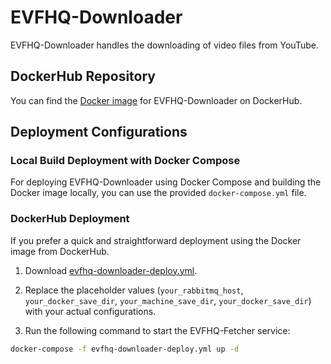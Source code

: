 # EVFHQ-Downloader

EVFHQ-Downloader handles the downloading of video files from YouTube.

## DockerHub Repository

You can find the [Docker image](https://hub.docker.com/repository/docker/anjieyang/evfhq-downloader/general) for EVFHQ-Downloader on DockerHub.

## Deployment Configurations

### Local Build Deployment with Docker Compose

For deploying EVFHQ-Downloader using Docker Compose and building the Docker image locally, you can use the provided `docker-compose.yml` file.

### DockerHub Deployment

If you prefer a quick and straightforward deployment using the Docker image from DockerHub.

1. Download [evfhq-downloader-deploy.yml](https://drive.google.com/uc?export=download&id=1-j1V0hJ-XvDZNRAO5kSr9wVOWTOhT_WD).

2. Replace the placeholder values (`your_rabbitmq_host`, `your_docker_save_dir`, `your_machine_save_dir`, `your_docker_save_dir`) with your actual configurations.

3. Run the following command to start the EVFHQ-Fetcher service:

```bash
docker-compose -f evfhq-downloader-deploy.yml up -d
```
